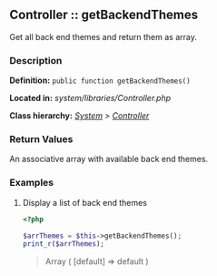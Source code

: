 
Controller :: getBackendThemes
-------------------------------------------

Get all back end themes and return them as array.


### Description ###

**Definition:** `public function getBackendThemes()`

**Located in:** *system/libraries/Controller.php*

**Class hierarchy:** *[System](../System.php) > [Controller](../Controller.php)*


### Return Values ###

An associative array with available back end themes.


### Examples ###

1. Display a list of back end themes

	```php
	<?php

	$arrThemes = $this->getBackendThemes();
	print_r($arrThemes);
	```
	> Array ( [default] => default )
